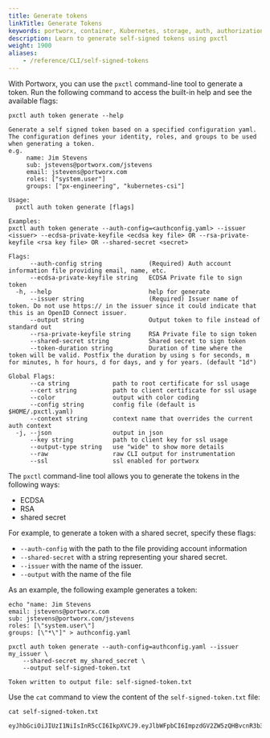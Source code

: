 ```yaml
---
title: Generate tokens
linkTitle: Generate Tokens
keywords: portworx, container, Kubernetes, storage, auth, authorization, authentication, login, token, context, generate, self-signed, security
description: Learn to generate self-signed tokens using pxctl
weight: 1900
aliases: 
    - /reference/CLI/self-signed-tokens
---
```


With Portworx, you can use the `pxctl` command-line tool to generate a token. Run the following command to access the built-in help and see the available flags:

```text
pxctl auth token generate --help
```

```output
Generate a self signed token based on a specified configuration yaml. The configuration defines your identity, roles, and groups to be used when generating a token.
e.g.
     name: Jim Stevens
     sub: jstevens@portworx.com/jstevens
     email: jstevens@portworx.com
     roles: ["system.user"]
     groups: ["px-engineering", "kubernetes-csi"]

Usage:
  pxctl auth token generate [flags]

Examples:
pxctl auth token generate --auth-config=<authconfig.yaml> --issuer <issuer> --ecdsa-private-keyfile <ecdsa key file> OR --rsa-private-keyfile <rsa key file> OR --shared-secret <secret>

Flags:
      --auth-config string             (Required) Auth account information file providing email, name, etc.
      --ecdsa-private-keyfile string   ECDSA Private file to sign token
  -h, --help                           help for generate
      --issuer string                  (Required) Issuer name of token. Do not use https:// in the issuer since it could indicate that this is an OpenID Connect issuer.
      --output string                  Output token to file instead of standard out
      --rsa-private-keyfile string     RSA Private file to sign token
      --shared-secret string           Shared secret to sign token
      --token-duration string          Duration of time where the token will be valid. Postfix the duration by using s for seconds, m for minutes, h for hours, d for days, and y for years. (default "1d")

Global Flags:
      --ca string            path to root certificate for ssl usage
      --cert string          path to client certificate for ssl usage
      --color                output with color coding
      --config string        config file (default is $HOME/.pxctl.yaml)
      --context string       context name that overrides the current auth context
  -j, --json                 output in json
      --key string           path to client key for ssl usage
      --output-type string   use "wide" to show more details
      --raw                  raw CLI output for instrumentation
      --ssl                  ssl enabled for portworx
```

The `pxctl` command-line tool allows you to generate the tokens in the following ways:

- ECDSA
- RSA
- shared secret

For example, to generate a token with a shared secret, specify these flags:

- `--auth-config` with the path to the file providing account information
- `--shared-secret` with a string representing your shared secret.
- `--issuer` with the name of the issuer.
- `--output` with the name of the file

As an example, the following example generates a token:

```text
echo "name: Jim Stevens
email: jstevens@portworx.com
sub: jstevens@portworx.com/jstevens
roles: [\"system.user\"]
groups: [\"*\"]" > authconfig.yaml

pxctl auth token generate --auth-config=authconfig.yaml --issuer my_issuer \
    --shared-secret my_shared_secret \
    --output self-signed-token.txt
```

```output
Token written to output file: self-signed-token.txt
```

Use the `cat` command to view the content of the `self-signed-token.txt` file:

```text
cat self-signed-token.txt
```

```output
eyJhbGciOiJIUzI1NiIsInR5cCI6IkpXVCJ9.eyJlbWFpbCI6ImpzdGV2ZW5zQHBvcnR3b3J4LmNvbSIsImV4cCI6MTU2NzUzMDAyMiwiZ3JvdXBzIjpbIioiXSwiaWF0IjoxNTY3NDQzNjIyLCJpc3MiOiJteV9pc3N1ZXIiLCJuYW1lIjoiSmltIFN0ZXZlbnMiLCJyb2xlcyI6WyJzeXN0ZW0udXNlciJdLCJzdWIiOiJqc3RldmVuc0Bwb3J0d29yeC5jb20vanN0ZXZlbnMifQ.tdhwsn780hpHU73DwGjBNAz6UUCHNboqtAPZFVTb3Cw
```
